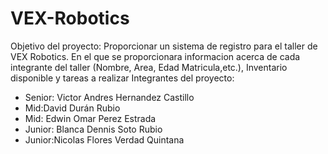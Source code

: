 # VEX-Robotics
Objetivo del proyecto:
Proporcionar un sistema de registro para el taller de VEX Robotics. En el que se proporcionara informacion acerca de cada integrante del taller (Nombre, Area, Edad Matricula,etc.), Inventario disponible y tareas a realizar
Integrantes del proyecto:
- Senior: Victor Andres Hernandez Castillo 
- Mid:David Durán Rubio 
- Mid: Edwin Omar Perez Estrada
- Junior: Blanca Dennis Soto Rubio 
- Junior:Nicolas Flores Verdad Quintana